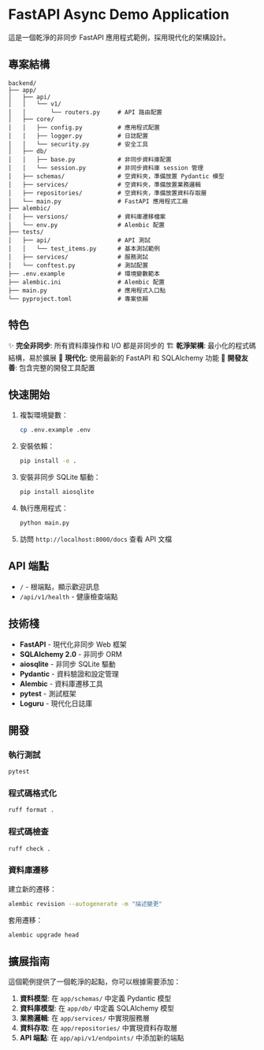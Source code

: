 # FastAPI Async Demo Application

這是一個乾淨的非同步 FastAPI 應用程式範例，採用現代化的架構設計。

## 專案結構

```
backend/
├── app/
│   ├── api/
│   │   └── v1/
│   │       └── routers.py     # API 路由配置
│   ├── core/
│   │   ├── config.py          # 應用程式配置
│   │   ├── logger.py          # 日誌配置
│   │   └── security.py        # 安全工具
│   ├── db/
│   │   ├── base.py            # 非同步資料庫配置
│   │   └── session.py         # 非同步資料庫 session 管理
│   ├── schemas/               # 空資料夾，準備放置 Pydantic 模型
│   ├── services/              # 空資料夾，準備放置業務邏輯
│   ├── repositories/          # 空資料夾，準備放置資料存取層
│   └── main.py                # FastAPI 應用程式工廠
├── alembic/
│   ├── versions/              # 資料庫遷移檔案
│   └── env.py                 # Alembic 配置
├── tests/
│   ├── api/                   # API 測試
│   │   └── test_items.py      # 基本測試範例
│   ├── services/              # 服務測試
│   └── conftest.py            # 測試配置
├── .env.example               # 環境變數範本
├── alembic.ini                # Alembic 配置
├── main.py                    # 應用程式入口點
└── pyproject.toml             # 專案依賴
```

## 特色

✨ **完全非同步**: 所有資料庫操作和 I/O 都是非同步的
🏗️ **乾淨架構**: 最小化的程式碼結構，易於擴展
🚀 **現代化**: 使用最新的 FastAPI 和 SQLAlchemy 功能
🔧 **開發友善**: 包含完整的開發工具配置

## 快速開始

1. 複製環境變數：

   ```bash
   cp .env.example .env
   ```

2. 安裝依賴：

   ```bash
   pip install -e .
   ```

3. 安裝非同步 SQLite 驅動：

   ```bash
   pip install aiosqlite
   ```

4. 執行應用程式：

   ```bash
   python main.py
   ```

5. 訪問 `http://localhost:8000/docs` 查看 API 文檔

## API 端點

- `/` - 根端點，顯示歡迎訊息
- `/api/v1/health` - 健康檢查端點

## 技術棧

- **FastAPI** - 現代化非同步 Web 框架
- **SQLAlchemy 2.0** - 非同步 ORM
- **aiosqlite** - 非同步 SQLite 驅動
- **Pydantic** - 資料驗證和設定管理
- **Alembic** - 資料庫遷移工具
- **pytest** - 測試框架
- **Loguru** - 現代化日誌庫

## 開發

### 執行測試

```bash
pytest
```

### 程式碼格式化

```bash
ruff format .
```

### 程式碼檢查

```bash
ruff check .
```

### 資料庫遷移

建立新的遷移：

```bash
alembic revision --autogenerate -m "描述變更"
```

套用遷移：

```bash
alembic upgrade head
```

## 擴展指南

這個範例提供了一個乾淨的起點，你可以根據需要添加：

1. **資料模型**: 在 `app/schemas/` 中定義 Pydantic 模型
2. **資料庫模型**: 在 `app/db/` 中定義 SQLAlchemy 模型
3. **業務邏輯**: 在 `app/services/` 中實現服務層
4. **資料存取**: 在 `app/repositories/` 中實現資料存取層
5. **API 端點**: 在 `app/api/v1/endpoints/` 中添加新的端點
